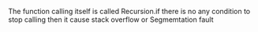 The function calling itself is called Recursion.if there is no any condition to stop calling then it cause stack overflow or Segmemtation fault

